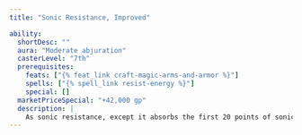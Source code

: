 ```yaml
---
title: "Sonic Resistance, Improved"

ability:
  shortDesc: ""
  aura: "Moderate abjuration"
  casterLevel: "7th"
  prerequisites:
    feats: ["{% feat_link craft-magic-arms-and-armor %}"]
    spells: ["{% spell_link resist-energy %}"]
    special: []
  marketPriceSpecial: "+42,000 gp"
  description: |
    As sonic resistance, except it absorbs the first 20 points of sonic damage per attack.
---
```

